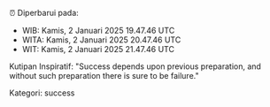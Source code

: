 ⏰ Diperbarui pada:
- WIB: Kamis, 2 Januari 2025 19.47.46 UTC
- WITA: Kamis, 2 Januari 2025 20.47.46 UTC
- WIT: Kamis, 2 Januari 2025 21.47.46 UTC

Kutipan Inspiratif:
"Success depends upon previous preparation, and without such preparation there is sure to be failure."


Kategori: success


